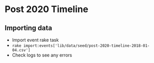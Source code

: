 # Post 2020 Timeline

## Importing data

- Import event rake task
- `rake import:events['lib/data/seed/post-2020-timeline-2018-01-04.csv']`
- Check logs to see any errors
